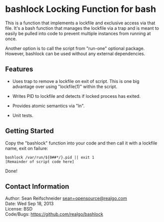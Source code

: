 bashlock Locking Function for bash
==================================

This is a function that implements a lockfile and exclusive access via
that file.  It's a bash function that manages the lockfile via a trap
and is meant to easily be pulled into code to prevent multiple instances
from running at once.

Another option is to call the script from "run-one" optional package.
However, bashlock can be used without any external dependencies.

Features
--------

   * Uses trap to remove a lockfile on exit of script.  This is one big
     advantage over using "lockfile(1)" within the script.

   * Writes PID to lockfile and detects if locked process has exited.

   * Provides atomic semantics via "ln".

   * Unit tests.

Getting Started
---------------

Copy the "bashlock" function into your code and then call it with a
lockfile name, exit on failure:

    bashlock /var/run/${0##*/}.pid || exit 1
    [Remainder of script code here]

Done!

Contact Information
-------------------

Author: Sean Reifschneider <sean+opensource@realgo.com>  
Date: Wed Sep 18, 2013  
License: BSD  
Code/Bugs: https://github.com/realgo/bashlock
